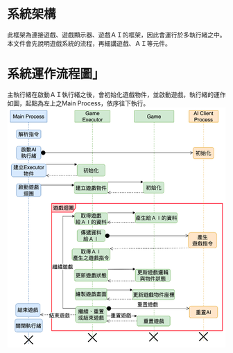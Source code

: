 # 系統架構
此框架為連接遊戲、遊戲顯示器、遊戲ＡＩ的框架，因此會運行於多執行緒之中。本文件會先說明遊戲系統的流程，再細講遊戲、ＡＩ等元件。
# 系統運作流程圖」
主執行緒在啟動ＡＩ執行緒之後，會初始化遊戲物件，並啟動遊戲，執行緒的運作如圖，起點為左上之Main Process，依序往下執行。
![](./assets/system_sequence.png)
